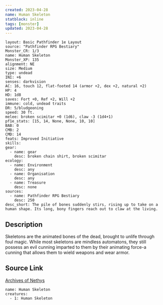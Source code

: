 ```yaml
---
created: 2023-04-28
name: Human Skeleton
statblock: inline
tags: [monster]
updated: 2023-04-28
---
```

```statblock
layout: Basic Pathfinder 1e Layout
source: "Pathfinder RPG Bestiary"
Monster_CR: 1/3
name: Human Skeleton
Monster_XP: 135
alignment: NE
size: Medium
type: undead
INI: +6
senses: darkvision
AC: 16, touch 12, flat-footed 14 (armor +2, dex +2, natural +2)
HP: 4
HD: 1d8
saves: Fort +0, Ref +2, Will +2
immune: cold, undead traits
DR: 5/bludgeoning
speed: 30 ft.
melee: broken scimitar +0 (1d6), claw -3 (1d4+1)
pf1e_stats: [15, 14, None, None, 10, 10]
BAB: 0
CMB: 2
CMD: 14
feats: Improved Initiative
skills: 
gear:
  - name: gear
    desc: broken chain shirt, broken scimitar
ecology:
  - name: Environment
    desc: any
  - name: Organisation
    desc: any
  - name: Treasure
    desc: none
sources:
  - name: Pathfinder RPG Bestiary
    desc: 250
desc_short: The pile of bones suddenly stirs, rising up to take on a human shape. Its long, bony fingers reach out to claw at the living.
```
## Description
Skeletons are the animated bones of the dead, brought to unlife through foul magic. While most skeletons are mindless automatons, they still possess an evil cunning imparted to them by their animating force-a cunning that allows them to wield weapons and wear armor.
## Source Link
[Archives of Nethys](https://aonprd.com/MonsterDisplay.aspx?ItemName=Human%20Skeleton)
```encounter-table
name: Human Skeleton
creatures:
  - 1: Human Skeleton
```
